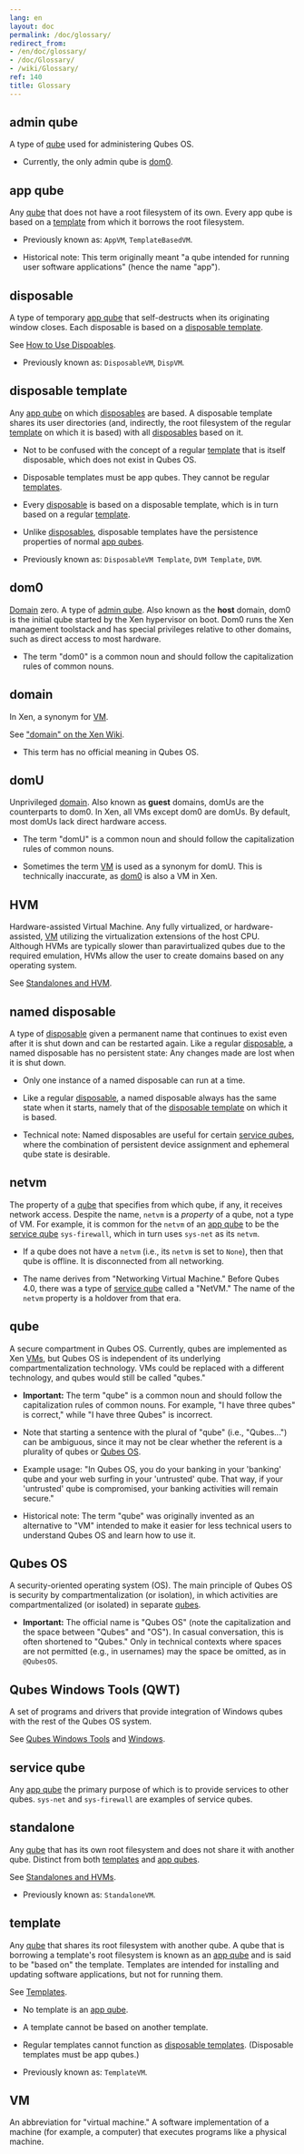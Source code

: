 ```yaml
---
lang: en
layout: doc
permalink: /doc/glossary/
redirect_from:
- /en/doc/glossary/
- /doc/Glossary/
- /wiki/Glossary/
ref: 140
title: Glossary
---
```


## admin qube

A type of [qube](#qube) used for administering Qubes OS.

* Currently, the only admin qube is [dom0](#dom0).

## app qube

Any [qube](#qube) that does not have a root filesystem of its own. Every app
qube is based on a [template](#template) from which it borrows the root
filesystem.

* Previously known as: `AppVM`, `TemplateBasedVM`.

* Historical note: This term originally meant "a qube intended for running user
  software applications" (hence the name "app").

## disposable

A type of temporary [app qube](#app-qube) that self-destructs when its
originating window closes. Each disposable is based on a [disposable
template](#disposable-template).

See [How to Use Dispoables](/doc/how-to-use-disposables/).

* Previously known as: `DisposableVM`, `DispVM`.

## disposable template

Any [app qube](#app-qube) on which [disposables](#disposable) are based. A
disposable template shares its user directories (and, indirectly, the root
filesystem of the regular [template](#template) on which it is based) with all
[disposables](#disposable) based on it.

* Not to be confused with the concept of a regular [template](#template) that
  is itself disposable, which does not exist in Qubes OS.

* Disposable templates must be app qubes. They cannot be regular
  [templates](#template).

* Every [disposable](#disposable) is based on a disposable template, which is
  in turn based on a regular [template](#template).

* Unlike [disposables](#disposable), disposable templates have the persistence
  properties of normal [app qubes](#app-qube).

* Previously known as: `DisposableVM Template`, `DVM Template`, `DVM`.

## dom0

[Domain](#domain) zero. A type of [admin qube](#admin-qube). Also known as the
**host** domain, dom0 is the initial qube started by the Xen hypervisor on
boot. Dom0 runs the Xen management toolstack and has special privileges
relative to other domains, such as direct access to most hardware.

* The term "dom0" is a common noun and should follow the capitalization rules
  of common nouns.

## domain

In Xen, a synonym for [VM](#vm).

See ["domain" on the Xen Wiki](https://wiki.xenproject.org/wiki/Domain).

* This term has no official meaning in Qubes OS.

## domU

Unprivileged [domain](#domain). Also known as **guest** domains, domUs are the
counterparts to dom0. In Xen, all VMs except dom0 are domUs. By default, most
domUs lack direct hardware access.

* The term "domU" is a common noun and should follow the capitalization rules
  of common nouns.

* Sometimes the term [VM](#vm) is used as a synonym for domU. This is
  technically inaccurate, as [dom0](#dom0) is also a VM in Xen.

## HVM

Hardware-assisted Virtual Machine. Any fully virtualized, or hardware-assisted,
[VM](#vm) utilizing the virtualization extensions of the host CPU. Although
HVMs are typically slower than paravirtualized qubes due to the required
emulation, HVMs allow the user to create domains based on any operating system.

See [Standalones and HVM](/doc/standalones-and-HVM/).

## named disposable

A type of [disposable](#disposable) given a permanent name that continues to
exist even after it is shut down and can be restarted again. Like a regular
[disposable](#disposable), a named disposable has no persistent state: Any
changes made are lost when it is shut down.

* Only one instance of a named disposable can run at a time.

* Like a regular [disposable](#disposable), a named disposable always has the
  same state when it starts, namely that of the [disposable
  template](#disposable-template) on which it is based.

* Technical note: Named disposables are useful for certain [service
  qubes](#service-qube), where the combination of persistent device assignment
  and ephemeral qube state is desirable.

## netvm

The property of a [qube](#qube) that specifies from which qube, if any, it
receives network access. Despite the name, `netvm` is a *property* of a qube,
not a type of VM. For example, it is common for the `netvm` of an [app
qube](#app-qube) to be the [service qube](#service-qube) `sys-firewall`, which
in turn uses `sys-net` as its `netvm`. 

* If a qube does not have a `netvm` (i.e., its `netvm` is set to `None`), then
  that qube is offline. It is disconnected from all networking.

* The name derives from "Networking Virtual Machine." Before Qubes 4.0, there
  was a type of [service qube](#service-qube) called a "NetVM." The name of the
  `netvm` property is a holdover from that era.

## qube

A secure compartment in Qubes OS. Currently, qubes are implemented as Xen
[VMs](#vm), but Qubes OS is independent of its underlying compartmentalization
technology. VMs could be replaced with a different technology, and qubes would
still be called "qubes."

* **Important:** The term "qube" is a common noun and should follow the
  capitalization rules of common nouns. For example, "I have three qubes" is
  correct," while "I have three Qubes" is incorrect.

* Note that starting a sentence with the plural of "qube" (i.e., "Qubes...")
  can be ambiguous, since it may not be clear whether the referent is a
  plurality of qubes or [Qubes OS](#qubes-os).

* Example usage: "In Qubes OS, you do your banking in your 'banking' qube and
  your web surfing in your 'untrusted' qube. That way, if your 'untrusted' qube
  is compromised, your banking activities will remain secure."

* Historical note: The term "qube" was originally invented as an alternative to
  "VM" intended to make it easier for less technical users to understand Qubes
  OS and learn how to use it.

## Qubes OS

A security-oriented operating system (OS). The main principle of Qubes OS is
security by compartmentalization (or isolation), in which activities are
compartmentalized (or isolated) in separate [qubes](#qube).

* **Important:** The official name is "Qubes OS" (note the capitalization and
  the space between "Qubes" and "OS"). In casual conversation, this is often
  shortened to "Qubes." Only in technical contexts where spaces are not
  permitted (e.g., in usernames) may the space be omitted, as in `@QubesOS`.

## Qubes Windows Tools (QWT)

A set of programs and drivers that provide integration of Windows qubes with
the rest of the Qubes OS system.

See [Qubes Windows Tools](/doc/windows-tools/) and [Windows](/doc/windows/).

## service qube

Any [app qube](#app-qube) the primary purpose of which is to provide services
to other qubes. `sys-net` and `sys-firewall` are examples of service qubes.

## standalone

Any [qube](#qube) that has its own root filesystem and does not share it with
another qube. Distinct from both [templates](#template) and [app
qubes](#app-qube).

See [Standalones and HVMs](/doc/standalones-and-hvms/).

* Previously known as: `StandaloneVM`.

## template

Any [qube](#qube) that shares its root filesystem with another qube. A qube
that is borrowing a template's root filesystem is known as an [app
qube](#app-qube) and is said to be "based on" the template. Templates are
intended for installing and updating software applications, but not for running
them.

See [Templates](/doc/templates/).

* No template is an [app qube](#app-qube).

* A template cannot be based on another template.

* Regular templates cannot function as [disposable
  templates](#disposable-template). (Disposable templates must be app qubes.)

* Previously known as: `TemplateVM`.

## VM

An abbreviation for "virtual machine." A software implementation of a machine
(for example, a computer) that executes programs like a physical machine.

